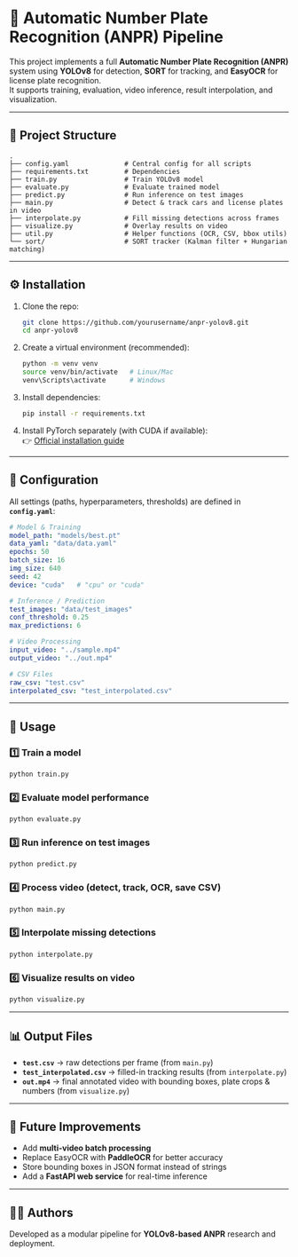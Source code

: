 # 🚗 Automatic Number Plate Recognition (ANPR) Pipeline

This project implements a full **Automatic Number Plate Recognition (ANPR)** system using **YOLOv8** for detection, **SORT** for tracking, and **EasyOCR** for license plate recognition.  
It supports training, evaluation, video inference, result interpolation, and visualization.

---

## 📂 Project Structure
```
.
├── config.yaml              # Central config for all scripts
├── requirements.txt         # Dependencies
├── train.py                 # Train YOLOv8 model
├── evaluate.py              # Evaluate trained model
├── predict.py               # Run inference on test images
├── main.py                  # Detect & track cars and license plates in video
├── interpolate.py           # Fill missing detections across frames
├── visualize.py             # Overlay results on video
├── util.py                  # Helper functions (OCR, CSV, bbox utils)
└── sort/                    # SORT tracker (Kalman filter + Hungarian matching)
```

---

## ⚙️ Installation

1. Clone the repo:
   ```bash
   git clone https://github.com/yourusername/anpr-yolov8.git
   cd anpr-yolov8
   ```

2. Create a virtual environment (recommended):
   ```bash
   python -m venv venv
   source venv/bin/activate   # Linux/Mac
   venv\Scripts\activate      # Windows
   ```

3. Install dependencies:
   ```bash
   pip install -r requirements.txt
   ```

4. Install PyTorch separately (with CUDA if available):  
   👉 [Official installation guide](https://pytorch.org/get-started/locally/)

---

## 📑 Configuration

All settings (paths, hyperparameters, thresholds) are defined in **`config.yaml`**:

```yaml
# Model & Training
model_path: "models/best.pt"
data_yaml: "data/data.yaml"
epochs: 50
batch_size: 16
img_size: 640
seed: 42
device: "cuda"   # "cpu" or "cuda"

# Inference / Prediction
test_images: "data/test_images"
conf_threshold: 0.25
max_predictions: 6

# Video Processing
input_video: "../sample.mp4"
output_video: "../out.mp4"

# CSV Files
raw_csv: "test.csv"
interpolated_csv: "test_interpolated.csv"
```

---

## 🚀 Usage

### 1️⃣ Train a model
```bash
python train.py
```

### 2️⃣ Evaluate model performance
```bash
python evaluate.py
```

### 3️⃣ Run inference on test images
```bash
python predict.py
```

### 4️⃣ Process video (detect, track, OCR, save CSV)
```bash
python main.py
```

### 5️⃣ Interpolate missing detections
```bash
python interpolate.py
```

### 6️⃣ Visualize results on video
```bash
python visualize.py
```

---

## 📊 Output Files
- **`test.csv`** → raw detections per frame (from `main.py`)  
- **`test_interpolated.csv`** → filled-in tracking results (from `interpolate.py`)  
- **`out.mp4`** → final annotated video with bounding boxes, plate crops & numbers (from `visualize.py`)  

---

## 🔮 Future Improvements
- Add **multi-video batch processing**
- Replace EasyOCR with **PaddleOCR** for better accuracy
- Store bounding boxes in JSON format instead of strings
- Add a **FastAPI web service** for real-time inference

---

## 👨‍💻 Authors
Developed as a modular pipeline for **YOLOv8-based ANPR** research and deployment.
